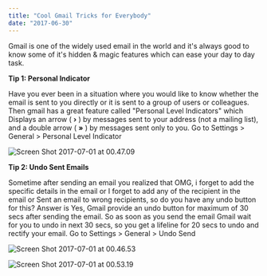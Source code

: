 ```yaml
---
title: "Cool Gmail Tricks for Everybody"
date: "2017-06-30"
---
```


Gmail is one of the widely used email in the world and it's always good to know some of it's hidden & magic features which can ease your day to day task.

**Tip 1: Personal Indicator**

Have you ever been in a situation where you would like to know whether the email is sent to you directly or it is sent to a group of users or colleagues. Then gmail has a great feature called "Personal Level Indicators" which Displays an arrow ( **›** ) by messages sent to your address (not a mailing list), and a double arrow ( **»** ) by messages sent only to you. Go to Settings > General > Personal Level Indicator

![Screen Shot 2017-07-01 at 00.47.09](https://techpickup.files.wordpress.com/2017/06/screen-shot-2017-07-01-at-00-47-09.png)

**Tip 2: Undo Sent Emails**

Sometime after sending an email you realized that OMG, i forget to add the specific details in the email or I forget to add any of the recipient in the email or Sent an email to wrong recipients, so do you have any undo button for this? Answer is Yes, Gmail provide an undo button for maximum of 30 secs after sending the email. So as soon as you send the email Gmail wait for you to undo in next 30 secs, so you get a lifeline for 20 secs to undo and rectify your email. Go to Settings > General > Undo Send

![Screen Shot 2017-07-01 at 00.46.53](https://techpickup.files.wordpress.com/2017/06/screen-shot-2017-07-01-at-00-46-53.png)

![Screen Shot 2017-07-01 at 00.53.19](https://techpickup.files.wordpress.com/2017/06/screen-shot-2017-07-01-at-00-53-19.png)
